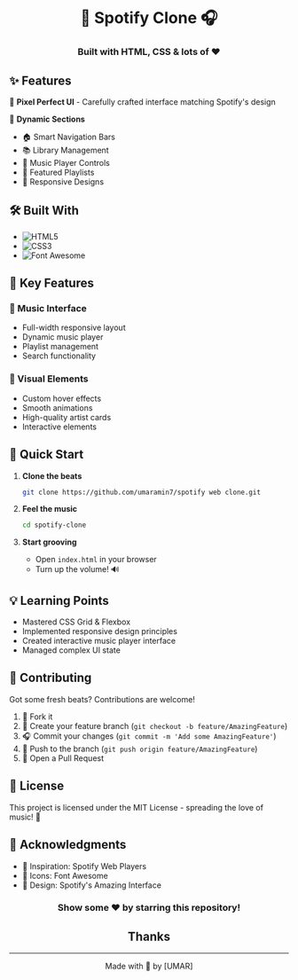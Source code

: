 <div align="center">
  
# 🎵 Spotify Clone 🎧

### Built with HTML, CSS & lots of ❤️ 

</div>

## ✨ Features

🎯 **Pixel Perfect UI** - Carefully crafted interface matching Spotify's design
  
🎨 **Dynamic Sections**
- 🏠 Smart Navigation Bars
- 📚 Library Management
- 🎼 Music Player Controls
- 🎵 Featured Playlists
- 📱 Responsive Designs

## 🛠️ Built With

- ![HTML5](https://img.shields.io/badge/HTML5-E34F26?style=for-the-badge&logo=html5&logoColor=white)
- ![CSS3](https://img.shields.io/badge/CSS3-1572B6?style=for-the-badge&logo=css3&logoColor=white)
- ![Font Awesome](https://img.shields.io/badge/Font_Awesome-339AF0?style=for-the-badge&logo=fontawesome&logoColor=white)

## 🎯 Key Features

### 🎵 Music Interface
- Full-width responsive layout
- Dynamic music player
- Playlist management
- Search functionality

### 🎨 Visual Elements
- Custom hover effects
- Smooth animations
- High-quality artist cards
- Interactive elements

## 🚀 Quick Start

1. **Clone the beats**
   ```bash
   git clone https://github.com/umaramin7/spotify web clone.git
   ```

2. **Feel the music**
   ```bash
   cd spotify-clone
   ```

3. **Start grooving**
   - Open `index.html` in your browser
   - Turn up the volume! 🔊



## 💡 Learning Points

- Mastered CSS Grid & Flexbox
- Implemented responsive design principles
- Created interactive music player interface
- Managed complex UI state

## 🤝 Contributing

Got some fresh beats? Contributions are welcome! 

1. 🎸 Fork it
2. 🎼 Create your feature branch (`git checkout -b feature/AmazingFeature`)
3. 🎧 Commit your changes (`git commit -m 'Add some AmazingFeature'`)
4. 🎹 Push to the branch (`git push origin feature/AmazingFeature`)
5. 🎉 Open a Pull Request

## 📝 License

This project is licensed under the MIT License - spreading the love of music! 🎵

## 💐 Acknowledgments

- 🙏 Inspiration: Spotify Web Players
- 🎨 Icons: Font Awesome
- 🎵 Design: Spotify's Amazing Interface

<div align="center">

### Show some ❤️ by starring this repository!
## Thanks
</div>

---

<div align="center">
Made with 🎵 by [UMAR] 
</div>
